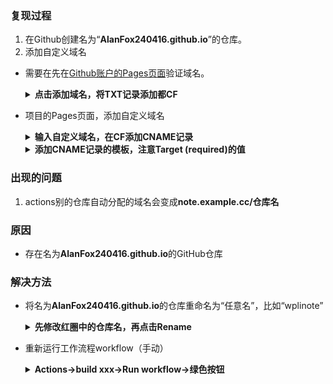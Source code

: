 ### 复现过程

1. 在Github创建名为“**AlanFox240416.github.io**”的仓库。
2. 添加自定义域名
- 需要在先在[Github账户的Pages页面](https://github.com/settings/pages)验证域名。
  <details>
  <summary><b>点击添加域名，将TXT记录添加都CF</b></summary>
  
  ![image](https://github.com/AlanFox240416/wplinote/assets/167155570/cf5ff34f-0877-44be-8bbe-7c74b32dceb6)
  
  </details>
- 项目的Pages页面，添加自定义域名
  <details>
  <summary><b>输入自定义域名，在CF添加CNAME记录</b></summary>
  
  ![image](https://github.com/AlanFox240416/wplinote/assets/167155570/fda6af81-37d6-4f03-9ab6-a11305a0300e)
  
  </details>

  <details>
  <summary><b>添加CNAME记录的模板，注意Target (required)的值</b></summary>
  
  ![image](https://github.com/AlanFox240416/wplinote/assets/167155570/268a1b15-ec35-4c00-beae-4597afb2be7f)
  
  </details>

### 出现的问题

1. actions别的仓库自动分配的域名会变成**note.example.cc/仓库名**


### 原因

- 存在名为**AlanFox240416.github.io**的GitHub仓库

### 解决方法

- 将名为**AlanFox240416.github.io**的仓库重命名为“任意名”，比如“wplinote”
  <details>
  <summary><b>先修改红圈中的仓库名，再点击Rename</b></summary>
  
  ![image](https://github.com/AlanFox240416/wplinote/assets/167155570/255c6747-281b-4b29-854d-d8ef05485687)
  
  </details>

- 重新运行工作流程workflow（手动）
  <details>
  <summary><b>Actions->build xxx->Run workflow->绿色按钮</b></summary>
  
  ![image](https://github.com/AlanFox240416/wplinote/assets/167155570/913165de-28b0-4faf-88e0-2c20b491d2ef)
  
  </details>





